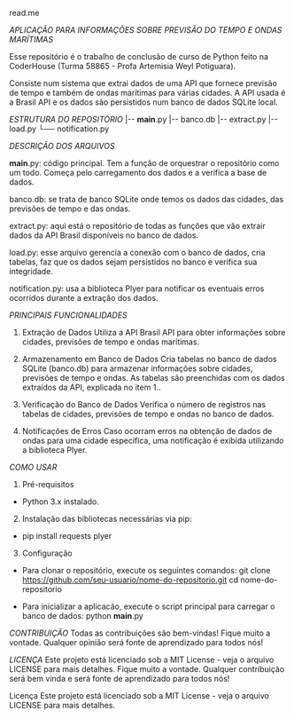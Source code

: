 read.me

*APLICAÇÃO PARA INFORMAÇÕES SOBRE PREVISÃO DO TEMPO E ONDAS MARÍTIMAS*

Esse repositório é o trabalho de conclusão de curso de Python feito na CoderHouse (Turma 58865 - Profa Artemisia Weyl Potiguara).

Consiste num sistema que extrai dados de uma API que fornece previsão de tempo e também de ondas marítimas para várias cidades.
A API usada é a Brasil API e os dados são persistidos num banco de dados SQLite local.


*ESTRUTURA DO REPOSITÓRIO*
|-- __main__.py
|-- banco.db
|-- extract.py
|-- load.py
└── notification.py


*DESCRIÇÃO DOS ARQUIVOS*

__main__.py: código principal. Tem a função de orquestrar o repositório como um todo. Começa pelo carregamento dos dados e a verifica a base de dados.

banco.db: se trata de banco SQLite onde temos os dados das cidades, das previsões de tempo e das ondas.

extract.py: aqui está o repositório de todas as funções que vão extrair dados da API Brasil disponíveis no banco de dados.

load.py: esse arquivo gerencia a conexão com o banco de dados, cria tabelas, faz que os dados sejam persistidos no banco e verifica sua integridade.

notification.py: usa a biblioteca Plyer para notificar os eventuais erros ocorridos durante a extração dos dados.



*PRINCIPAIS FUNCIONALIDADES*

1. Extração de Dados
Utiliza a API Brasil API para obter informações sobre cidades, previsões de tempo e ondas marítimas.


2. Armazenamento em Banco de Dados
Cria tabelas no banco de dados SQLite (banco.db) para armazenar informações sobre cidades, previsões de tempo e ondas.
As tabelas são preenchidas com os dados extraídos da API, explicada no item 1..


3. Verificação do Banco de Dados
Verifica o número de registros nas tabelas de cidades, previsões de tempo e ondas no banco de dados.


4. Notificações de Erros
Caso ocorram erros na obtenção de dados de ondas para uma cidade específica, uma notificação é exibida utilizando a biblioteca Plyer.


*COMO USAR*

1. Pré-requisitos

- Python 3.x instalado.

2. Instalação das bibliotecas necessárias via pip:
- pip install requests plyer


3. Configuração
- Para clonar o repositório, execute os seguintes comandos:
git clone https://github.com/seu-usuario/nome-do-repositorio.git
cd nome-do-repositorio

- Para inicializar a aplicacão, execute o script principal para carregar o banco de dados:
python __main__.py


*CONTRIBUIÇÃO*
Todas as contribuições são bem-vindas! 
Fique muito a vontade. Qualquer opinião será fonte de aprendizado para todos nós!


*LICENÇA*
Este projeto está licenciado sob a MIT License - veja o arquivo LICENSE para mais detalhes.
Fique muito a vontade. Qualquer contribuição será bem vinda e será fonte de aprendizado para todos nós!


Licença
Este projeto está licenciado sob a MIT License - veja o arquivo LICENSE para mais detalhes.
